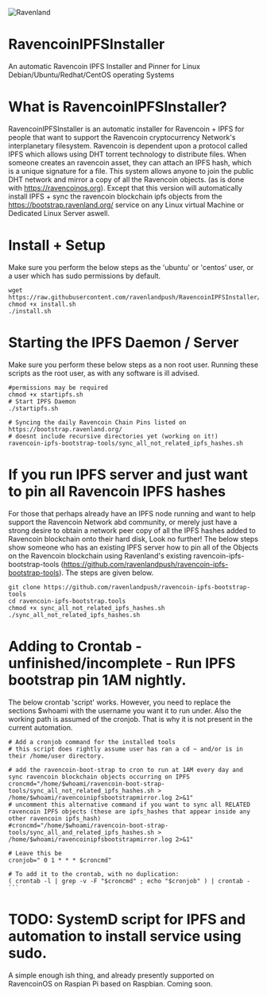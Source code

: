 ![Ravenland](https://ravenland.org/img/ravenland_text_logo.c117b9bb.png)


# RavencoinIPFSInstaller
An automatic Ravencoin IPFS Installer and Pinner for Linux Debian/Ubuntu/Redhat/CentOS operating Systems

# What is RavencoinIPFSInstaller?
RavencoinIPFSInstaller is an automatic installer for Ravencoin + IPFS for people that want to support the Ravencoin cryptocurrency Network's interplanetary filesystem. Ravencoin is dependent upon a protocol called IPFS which allows using DHT torrent technology to distribute files. When someone creates an ravencoin asset, they can attach an IPFS hash, which is a unique signature for a file. This system allows anyone to join the public DHT network and mirror a copy of all the Ravencoin objects. (as is done with https://ravencoinos.org). Except that this version will automatically install IPFS + sync the ravencoin blockchain ipfs objects from the https://bootstrap.ravenland.org/ service on any Linux virtual Machine or Dedicated Linux Server aswell. 


# Install + Setup
Make sure you perform the below steps as the 'ubuntu' or 'centos' user, or a user which has sudo permissions by default. 
```
wget https://raw.githubusercontent.com/ravenlandpush/RavencoinIPFSInstaller/master/install.sh
chmod +x install.sh
./install.sh
```

# Starting the IPFS Daemon / Server
Make sure you perform these below steps as a non root user. Running these scripts as the root user, as with any software is ill advised.
```
#permissions may be required
chmod +x startipfs.sh
# Start IPFS Daemon
./startipfs.sh

# Syncing the daily Ravencoin Chain Pins listed on https://bootstrap.ravenland.org/
# doesnt include recursive directories yet (working on it!)
ravencoin-ipfs-bootstrap-tools/sync_all_not_related_ipfs_hashes.sh
```

#  If you run IPFS server and just want to pin all Ravencoin IPFS hashes

For those that perhaps already have an IPFS node running and want to help support the Ravencoin Network abd community, or merely just have a strong desire to obtain a network peer copy of all the IPFS hashes added to Ravencoin blockchain onto their hard disk, Look no further! The below steps show someone who has an existing IPFS server how to pin all of the Objects on the Ravencoin blockchain using Ravenland's existing ravencoin-ipfs-bootstrap-tools (https://github.com/ravenlandpush/ravencoin-ipfs-bootstrap-tools). The steps are given below.


```
git clone https://github.com/ravenlandpush/ravencoin-ipfs-bootstrap-tools
cd ravencoin-ipfs-bootstrap.tools
chmod +x sync_all_not_related_ipfs_hashes.sh
./sync_all_not_related_ipfs_hashes.sh
```

# Adding to Crontab - unfinished/incomplete - Run IPFS bootstrap pin 1AM nightly.
The below crontab 'script' works. However, you need to replace the sections $whoami with the username you want it to run under. Also the working path is assumed of the cronjob. That is why it is not present in the current automation.

```
# Add a cronjob command for the installed tools
# this script does rightly assume user has ran a cd ~ and/or is in their /home/user directory.

# add the ravencoin-boot-strap to cron to run at 1AM every day and sync ravencoin blockchain objects occurring on IPFS
croncmd="/home/$whoami/ravencoin-boot-strap-tools/sync_all_not_related_ipfs_hashes.sh > /home/$whoami/ravencoinipfsbootstrapmirror.log 2>&1"
# uncomment this alternative command if you want to sync all RELATED ravencoin IPFS objects (these are ipfs_hashes that appear inside any other ravencoin ipfs_hash)
#croncmd="/home/$whoami/ravencoin-boot-strap-tools/sync_all_and_related_ipfs_hashes.sh > /home/$whoami/ravencoinipfsbootstrapmirror.log 2>&1"

# Leave this be
cronjob=" 0 1 * * * $croncmd"

# To add it to the crontab, with no duplication:
( crontab -l | grep -v -F "$croncmd" ; echo "$cronjob" ) | crontab -```
```

# TODO: SystemD script for IPFS and automation to install service using sudo. 
A simple enough ish thing, and already presently supported on RavencoinOS on Raspian Pi based on Raspbian. Coming soon.
